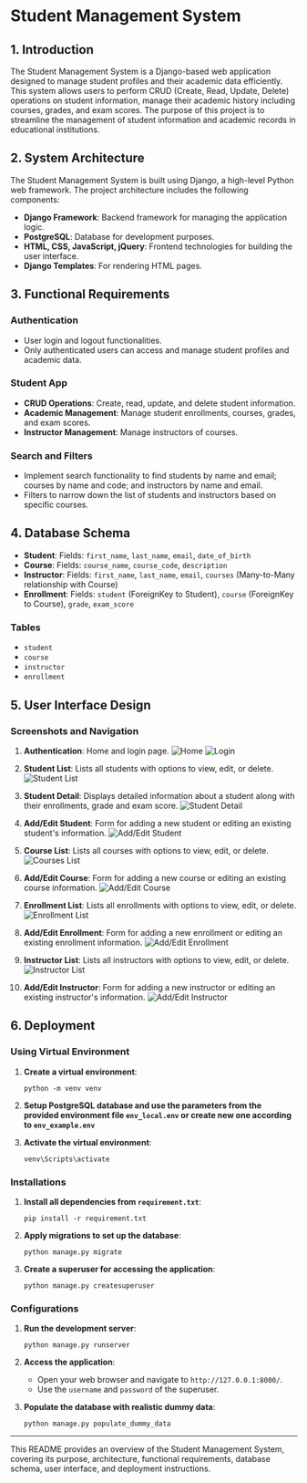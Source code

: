 # Student Management System

## 1. Introduction

The Student Management System is a Django-based web application designed to manage student profiles and their academic data efficiently. 
This system allows users to perform CRUD (Create, Read, Update, Delete) operations on student information, manage their academic history including courses, grades, and exam scores. 
The purpose of this project is to streamline the management of student information and academic records in educational institutions.

## 2. System Architecture

The Student Management System is built using Django, a high-level Python web framework. The project architecture includes the following components:

- **Django Framework**: Backend framework for managing the application logic.
- **PostgreSQL**: Database for development purposes.
- **HTML, CSS, JavaScript, jQuery**: Frontend technologies for building the user interface.
- **Django Templates**: For rendering HTML pages.

## 3. Functional Requirements

### Authentication

- User login and logout functionalities.
- Only authenticated users can access and manage student profiles and academic data.

### Student App

- **CRUD Operations**: Create, read, update, and delete student information.
- **Academic Management**: Manage student enrollments, courses, grades, and exam scores.
- **Instructor Management**: Manage instructors of courses.

### Search and Filters

- Implement search functionality to find students by name and email; courses by name and code;
and instructors by name and email.
- Filters to narrow down the list of students and instructors based on specific courses.

## 4. Database Schema

- **Student**: Fields: `first_name`, `last_name`, `email`, `date_of_birth`
- **Course**: Fields: `course_name`, `course_code`, `description`
- **Instructor**: Fields: `first_name`, `last_name`, `email`, `courses` (Many-to-Many relationship with Course)
- **Enrollment**: Fields: `student` (ForeignKey to Student), `course` (ForeignKey to Course), `grade`, `exam_score`

### Tables

- `student`
- `course`
- `instructor`
- `enrollment`

## 5. User Interface Design

### Screenshots and Navigation

1. **Authentication**: Home and login page.
   ![Home](screenshots/home.png)
   ![Login](screenshots/login.png)

2. **Student List**: Lists all students with options to view, edit, or delete.
   ![Student List](screenshots/student_list.png)

3. **Student Detail**: Displays detailed information about a student along with their enrollments, grade and exam score.
   ![Student Detail](screenshots/student_detail.png)

4. **Add/Edit Student**: Form for adding a new student or editing an existing student's information.
   ![Add/Edit Student](screenshots/add_edit_student.png)

5. **Course List**: Lists all courses with options to view, edit, or delete.
   ![Courses List](screenshots/course_list.png)

6. **Add/Edit Course**: Form for adding a new course or editing an existing course information.
   ![Add/Edit Course](screenshots/add_edit_course.png)

7. **Enrollment List**: Lists all enrollments with options to view, edit, or delete.
   ![Enrollment List](screenshots/enrollment_list.png)

8. **Add/Edit Enrollment**: Form for adding a new enrollment or editing an existing enrollment information.
   ![Add/Edit Enrollment](screenshots/add_edit_enrollment.png)

9. **Instructor List**: Lists all instructors with options to view, edit, or delete.
   ![Instructor List](screenshots/instructor_list.png)

10. **Add/Edit Instructor**: Form for adding a new instructor or editing an existing instructor's information.
    ![Add/Edit Instructor](screenshots/add_edit_instructor.png)


## 6. Deployment

### Using Virtual Environment

1. **Create a virtual environment**:

   `python -m venv venv`

2. **Setup PostgreSQL database and use the parameters from the provided 
environment file `env_local.env` or create new one according to `env_example.env`**

3. **Activate the virtual environment**:

   `venv\Scripts\activate`

### Installations

1. **Install all dependencies from `requirement.txt`**:

   `pip install -r requirement.txt`

2. **Apply migrations to set up the database**:

   `python manage.py migrate`

3. **Create a superuser for accessing the application**:

   `python manage.py createsuperuser`

### Configurations

1. **Run the development server**:

   `python manage.py runserver`

2. **Access the application**:
   - Open your web browser and navigate to `http://127.0.0.1:8000/`.
   - Use the `username` and `password` of the superuser.
   
3. **Populate the database with realistic dummy data**:

   `python manage.py populate_dummy_data`

<hr>

This README provides an overview of the Student Management System, 
covering its purpose, architecture, functional requirements, 
database schema, user interface, and deployment instructions.